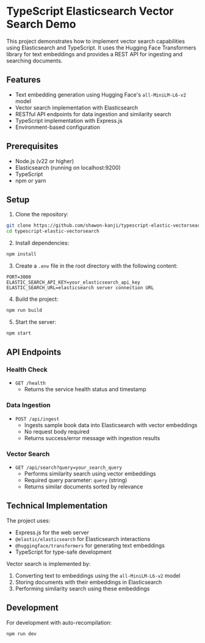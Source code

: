# TypeScript Elasticsearch Vector Search Demo

This project demonstrates how to implement vector search capabilities using Elasticsearch and TypeScript. It uses the Hugging Face Transformers library for text embeddings and provides a REST API for ingesting and searching documents.

## Features

- Text embedding generation using Hugging Face's `all-MiniLM-L6-v2` model
- Vector search implementation with Elasticsearch
- RESTful API endpoints for data ingestion and similarity search
- TypeScript implementation with Express.js
- Environment-based configuration

## Prerequisites

- Node.js (v22 or higher)
- Elasticsearch (running on localhost:9200)
- TypeScript
- npm or yarn

## Setup

1. Clone the repository:
```bash
git clone https://github.com/shawon-kanji/typescript-elastic-vectorsearch.git
cd typescript-elastic-vectorsearch
```

2. Install dependencies:
```bash
npm install
```

3. Create a `.env` file in the root directory with the following content:
```env
PORT=3000
ELASTIC_SEARCH_API_KEY=your_elasticsearch_api_key
ELASTIC_SEARCH_URL=elasticsearch server connection URL
```

4. Build the project:
```bash
npm run build
```

5. Start the server:
```bash
npm start
```

## API Endpoints

### Health Check
- `GET /health`
  - Returns the service health status and timestamp

### Data Ingestion
- `POST /api/ingest`
  - Ingests sample book data into Elasticsearch with vector embeddings
  - No request body required
  - Returns success/error message with ingestion results

### Vector Search
- `GET /api/search?query=your_search_query`
  - Performs similarity search using vector embeddings
  - Required query parameter: `query` (string)
  - Returns similar documents sorted by relevance

## Technical Implementation

The project uses:
- Express.js for the web server
- `@elastic/elasticsearch` for Elasticsearch interactions
- `@huggingface/transformers` for generating text embeddings
- TypeScript for type-safe development

Vector search is implemented by:
1. Converting text to embeddings using the `all-MiniLM-L6-v2` model
2. Storing documents with their embeddings in Elasticsearch
3. Performing similarity search using these embeddings

## Development

For development with auto-recompilation:
```bash
npm run dev
```
